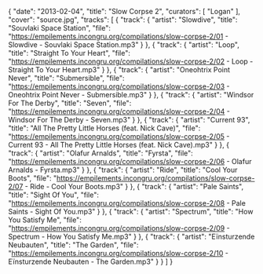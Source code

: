 {
  "date": "2013-02-04",
  "title": "Slow Corpse 2",
  "curators": [
    "Logan"
  ],
  "cover": "source.jpg",
  "tracks": [
    {
      "track": {
        "artist": "Slowdive",
        "title": "Souvlaki Space Station",
        "file": "https://empilements.incongru.org/compilations/slow-corpse-2/01 - Slowdive - Souvlaki Space Station.mp3"
      }
    },
    {
      "track": {
        "artist": "Loop",
        "title": "Straight To Your Heart",
        "file": "https://empilements.incongru.org/compilations/slow-corpse-2/02 - Loop - Straight To Your Heart.mp3"
      }
    },
    {
      "track": {
        "artist": "Oneohtrix Point Never",
        "title": "Submersible",
        "file": "https://empilements.incongru.org/compilations/slow-corpse-2/03 - Oneohtrix Point Never - Submersible.mp3"
      }
    },
    {
      "track": {
        "artist": "Windsor For The Derby",
        "title": "Seven",
        "file": "https://empilements.incongru.org/compilations/slow-corpse-2/04 - Windsor For The Derby - Seven.mp3"
      }
    },
    {
      "track": {
        "artist": "Current 93",
        "title": "All The Pretty Little Horses (feat. Nick Cave)",
        "file": "https://empilements.incongru.org/compilations/slow-corpse-2/05 - Current 93 - All The Pretty Little Horses (feat. Nick Cave).mp3"
      }
    },
    {
      "track": {
        "artist": "Olafur Arnalds",
        "title": "Fyrsta",
        "file": "https://empilements.incongru.org/compilations/slow-corpse-2/06 - Olafur Arnalds - Fyrsta.mp3"
      }
    },
    {
      "track": {
        "artist": "Ride",
        "title": "Cool Your Boots",
        "file": "https://empilements.incongru.org/compilations/slow-corpse-2/07 - Ride - Cool Your Boots.mp3"
      }
    },
    {
      "track": {
        "artist": "Pale Saints",
        "title": "Sight Of You",
        "file": "https://empilements.incongru.org/compilations/slow-corpse-2/08 - Pale Saints - Sight Of You.mp3"
      }
    },
    {
      "track": {
        "artist": "Spectrum",
        "title": "How You Satisfy Me",
        "file": "https://empilements.incongru.org/compilations/slow-corpse-2/09 - Spectrum - How You Satisfy Me.mp3"
      }
    },
    {
      "track": {
        "artist": "Eïnsturzende Neubauten",
        "title": "The Garden",
        "file": "https://empilements.incongru.org/compilations/slow-corpse-2/10 - Eïnsturzende Neubauten - The Garden.mp3"
      }
    }
  ]
}
